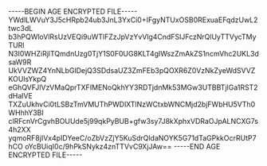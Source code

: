 -----BEGIN AGE ENCRYPTED FILE-----
YWdlLWVuY3J5cHRpb24ub3JnL3YxCi0+IFgyNTUxOSB0RExuaEFqdzUwL2twc3dL
b3hPQWloVlRsUzVEQi9uWTlFZzJpVzYvVlg4CndFSlJFczNrQlUyTTVycTMyTURl
N3I0WHZiRjlTQmdnUzg0TjY1S0F0UG8KLT4gIWszZmAkZS1ncmVhc2UKL3dsaW9R
UkVVZWZ4YnNLbGlDejQ3SDdsaUZ3ZmFEb3pQOXR6Z0VzNkZyeWdSVVZKOUlsYkpQ
eGhQVFJlVzVMaQprTXFIMENoQkhYY3RDTjdnMk53MGw3UTBBTjlGa1RST2dHalVE
TXZuUkhvCi0tLSBzTmVMUThPWDlXTlNzWCtxbWNCMjd2bjFWbHU5VTh0WHhhY3BI
clRFcnVrCgvhBOUUde5j99qkPyBUB+gfw3sy7J8kXphxVDRaOJpALNCXG7s4h2XX
yqmoRF8jIVx4pIDYeeC/oZbVzZjY5KuSdrQldaNOYK5G71dTaGPkkOcrRUtP7hCO
oYcBUiqI0c/9hPkSNykz4znTTVvC9XjJAw==
-----END AGE ENCRYPTED FILE-----
